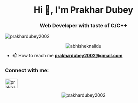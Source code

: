 <h1 align="center">Hi 👋, I'm Prakhar Dubey</h1>
<h3 align="center">Web Developer with taste of C/C++</h3>

<p align="left"> <img src="https://komarev.com/ghpvc/?username=prakhardubey2002&label=Profile%20views&color=0e75b6&style=flat" alt="prakhardubey2002" /> </p>

<!-- <p align="left"> <a href="https://github.com/ryo-ma/github-profile-trophy"><img src="https://github-profile-trophy.vercel.app/?username=prakhardubey2002" alt="prakhardubey2002" /></a> </p> -->
<p align="center"> <img src="https://github-readme-stats.vercel.app/api?username=prakhardubey2002&show_icons=true&theme=gotham" alt="abhisheknaiidu" />



- 📫 How to reach me **prakhardubey2002@gmail.com**

<h3 align="left">Connect with me:</h3>
<p align="left">
<a href="https://linkedin.com/in/prakhar-dubey-3790b81b7" target="blank"><img align="center" src="https://raw.githubusercontent.com/rahuldkjain/github-profile-readme-generator/master/src/images/icons/Social/linked-in-alt.svg" alt="prakhar-dubey-3790b81b7" height="30" width="40" /></a>
</p>

<!-- <h3 align="left">Languages and Tools:</h3>
<p align="left"> <a href="https://www.cprogramming.com/" target="_blank"> <img src="https://raw.githubusercontent.com/devicons/devicon/master/icons/c/c-original.svg" alt="c" width="40" height="40"/> </a> <a href="https://www.w3schools.com/css/" target="_blank"> <img src="https://raw.githubusercontent.com/devicons/devicon/master/icons/css3/css3-original-wordmark.svg" alt="css3" width="40" height="40"/> </a> <a href="https://www.electronjs.org" target="_blank"> <img src="https://raw.githubusercontent.com/devicons/devicon/master/icons/electron/electron-original.svg" alt="electron" width="40" height="40"/> </a> <a href="https://www.figma.com/" target="_blank"> <img src="https://www.vectorlogo.zone/logos/figma/figma-icon.svg" alt="figma" width="40" height="40"/> </a> <a href="https://git-scm.com/" target="_blank"> <img src="https://www.vectorlogo.zone/logos/git-scm/git-scm-icon.svg" alt="git" width="40" height="40"/> </a> <a href="https://www.w3.org/html/" target="_blank"> <img src="https://raw.githubusercontent.com/devicons/devicon/master/icons/html5/html5-original-wordmark.svg" alt="html5" width="40" height="40"/> </a> <a href="https://developer.mozilla.org/en-US/docs/Web/JavaScript" target="_blank"> <img src="https://raw.githubusercontent.com/devicons/devicon/master/icons/javascript/javascript-original.svg" alt="javascript" width="40" height="40"/> </a> <a href="https://www.mysql.com/" target="_blank"> <img src="https://raw.githubusercontent.com/devicons/devicon/master/icons/mysql/mysql-original-wordmark.svg" alt="mysql" width="40" height="40"/> </a> <a href="https://reactjs.org/" target="_blank"> <img src="https://raw.githubusercontent.com/devicons/devicon/master/icons/react/react-original-wordmark.svg" alt="react" width="40" height="40"/> </a> <a href="https://tailwindcss.com/" target="_blank"> <img src="https://www.vectorlogo.zone/logos/tailwindcss/tailwindcss-icon.svg" alt="tailwind" width="40" height="40"/> </a> </p> -->

<!-- <p><img align="left" src="https://github-readme-stats.vercel.app/api/top-langs?username=prakhardubey2002&show_icons=true&locale=en&layout=compact" alt="prakhardubey2002" /></p> -->



<!-- <p align="center">
 <img src="https://activity-graph.herokuapp.com/graph?username=prakhardubey2002&theme=react-dark&area=true&hide_border=true#gh-light-mode-only" width="100%">
</p> -->
  
  
  

<!-- 
<p>&nbsp;<img align="center" src="https://github-readme-stats.vercel.app/api?username=prakhardubey2002&show_icons=true&locale=en" alt="prakhardubey2002" /></p> -->

<p align="center" ><img align="center" src="https://github-readme-streak-stats.herokuapp.com/?user=prakhardubey2002&" alt="prakhardubey2002" /></p>
